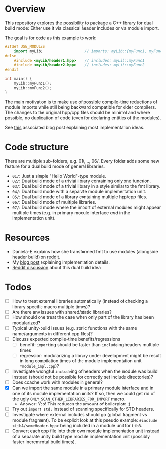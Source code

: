 # Overview

This repository explores the possibility to package a C++ library for dual build mode: Either use it via classical header includes or via module import.

The goal is for code as this example to work:
```cpp
#ifdef USE_MODULES
    import myLib;                   // imports: myLib::{myFunc1, myFunc2}
#else
    #include <myLib/header1.hpp>    // includes: myLib::myFunc1
    #include <myLib/header2.hpp>    // includes: myLib::myFunc2
#endif

int main() {
    myLib::myFunc1();
    myLib::myFunc2();
}
```

The main motivation is to make use of possible compile-time reductions of module imports while still being backward compatible for older compilers.
The changes to the original hpp/cpp files should be minimal and where possible, no duplication of code (even for declaring entities of the modules).

See [this](https://paulxicao.github.io/c++/2024/07/14/cpp-modules-dual-build.html) associated blog post explaining most implementation ideas.

# Code structure

There are multiple sub-folders, e.g. 01/, .., 06/.
Every folder adds some new feature for a dual build mode of general libraries.

- `01/`: Just a simple "Hello World"-type module.
- `02/`: Dual build mode of a trivial library containing only one function.
- `03/`: Dual build mode of a trivial library in a style similar to the fmt library.
- `04/`: Dual build mode with a separate module implementation unit.
- `05/`: Dual build mode of a library containing multiple hpp/cpp files.
- `06/`: Dual build mode of multiple libraries.
- `07/`: Dual build mode where the import of external modules might appear multiple times (e.g. in primary module interface _and_ in the implementation unit).

# Resources

- Daniela-E explains how she transformed fmt to use modules (alongside header build) on [reddit](https://www.reddit.com/r/cpp/comments/1busseu/comment/kxvfayf).
- My [blog post](https://paulxicao.github.io/c++/2024/07/14/cpp-modules-dual-build.html) explaining implementation details.
- [Reddit discussion](https://www.reddit.com/r/cpp/comments/1e37dd6/dual_build_mode_header_includes_or_module_imports/) about this dual build idea

# Todos

- [ ] How to treat external libraries automatically (instead of checking a library specific macro multiple times)?
- [ ] Are there any issues with shared/static libraries?
- [ ] How should one treat the case when only part of the library has been modularized?
- [ ] Typical unity-build issues (e.g. static functions with the same name/arguments in different cpp files)?
- [ ] Discuss expected compile-time benefits/regressions
  - [ ] benefit: `import`ing should be faster than `include`ing headers multiple times
  - [ ] regression: modularizing a library under development might be result in long compilation times of the module implementation unit `*module_impl.cpp`)?
- [ ] Investigate wrongful `include`ing of headers when the module was build instead (should not be possible for correctly set include directories)?
- [ ] Does ccache work with modules in general?
- [x] Can we import the same module in a primary module interface and in one of its module implementation units? 
  If so, then we could get rid of the ugly `ONLY_SCAN_OTHER_LIBRARIES_FOR_IMPORT` macro.
  - Answer: Yes! This reduces the amount of boilerplate ;)
- [ ] Try out `import std;` instead of scanning specifically for STD headers.
- [ ] Investigate where external includes should go (global fragment vs module fragment).
  To be explicit look at this pseudo example: `#include <LibA/someHeader.hpp>` being included in a module unit for `LibB`.
- [ ] Convert each cpp file into their own module implementation unit instead of a separate unity build type module implementation unit (possibly faster incremental build times).